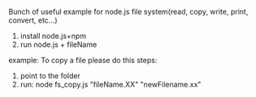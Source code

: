 Bunch of useful example for node.js file system(read, copy, write, print, convert, etc...)

1. install node.js+npm
2. run node.js + fileName

example: 
To copy a file please do this steps:

1. point to the folder
2. run: node fs_copy.js "fileName.XX" "newFilename.xx"


